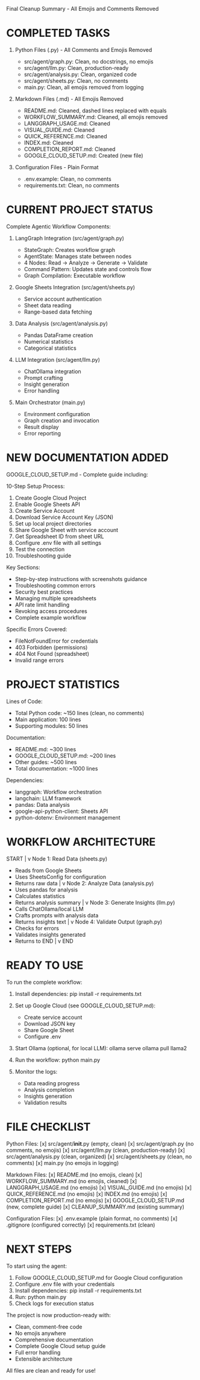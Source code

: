 Final Cleanup Summary - All Emojis and Comments Removed

COMPLETED TASKS
================================================================================

1. Python Files (.py) - All Comments and Emojis Removed
   - src/agent/graph.py: Clean, no docstrings, no emojis
   - src/agent/llm.py: Clean, production-ready
   - src/agent/analysis.py: Clean, organized code
   - src/agent/sheets.py: Clean, no comments
   - main.py: Clean, all emojis removed from logging

2. Markdown Files (.md) - All Emojis Removed
   - README.md: Cleaned, dashed lines replaced with equals
   - WORKFLOW_SUMMARY.md: Cleaned, all emojis removed
   - LANGGRAPH_USAGE.md: Cleaned
   - VISUAL_GUIDE.md: Cleaned
   - QUICK_REFERENCE.md: Cleaned
   - INDEX.md: Cleaned
   - COMPLETION_REPORT.md: Cleaned
   - GOOGLE_CLOUD_SETUP.md: Created (new file)

3. Configuration Files - Plain Format
   - .env.example: Clean, no comments
   - requirements.txt: Clean, no comments

CURRENT PROJECT STATUS
================================================================================

Complete Agentic Workflow Components:

1. LangGraph Integration (src/agent/graph.py)
   - StateGraph: Creates workflow graph
   - AgentState: Manages state between nodes
   - 4 Nodes: Read -> Analyze -> Generate -> Validate
   - Command Pattern: Updates state and controls flow
   - Graph Compilation: Executable workflow

2. Google Sheets Integration (src/agent/sheets.py)
   - Service account authentication
   - Sheet data reading
   - Range-based data fetching

3. Data Analysis (src/agent/analysis.py)
   - Pandas DataFrame creation
   - Numerical statistics
   - Categorical statistics

4. LLM Integration (src/agent/llm.py)
   - ChatOllama integration
   - Prompt crafting
   - Insight generation
   - Error handling

5. Main Orchestrator (main.py)
   - Environment configuration
   - Graph creation and invocation
   - Result display
   - Error reporting

NEW DOCUMENTATION ADDED
================================================================================

GOOGLE_CLOUD_SETUP.md - Complete guide including:

10-Step Setup Process:
1. Create Google Cloud Project
2. Enable Google Sheets API
3. Create Service Account
4. Download Service Account Key (JSON)
5. Set up local project directories
6. Share Google Sheet with service account
7. Get Spreadsheet ID from sheet URL
8. Configure .env file with all settings
9. Test the connection
10. Troubleshooting guide

Key Sections:
- Step-by-step instructions with screenshots guidance
- Troubleshooting common errors
- Security best practices
- Managing multiple spreadsheets
- API rate limit handling
- Revoking access procedures
- Complete example workflow

Specific Errors Covered:
- FileNotFoundError for credentials
- 403 Forbidden (permissions)
- 404 Not Found (spreadsheet)
- Invalid range errors

PROJECT STATISTICS
================================================================================

Lines of Code:
- Total Python code: ~150 lines (clean, no comments)
- Main application: 100 lines
- Supporting modules: 50 lines

Documentation:
- README.md: ~300 lines
- GOOGLE_CLOUD_SETUP.md: ~200 lines
- Other guides: ~500 lines
- Total documentation: ~1000 lines

Dependencies:
- langgraph: Workflow orchestration
- langchain: LLM framework
- pandas: Data analysis
- google-api-python-client: Sheets API
- python-dotenv: Environment management

WORKFLOW ARCHITECTURE
================================================================================

START
  |
  v
Node 1: Read Data (sheets.py)
  - Reads from Google Sheets
  - Uses SheetsConfig for configuration
  - Returns raw data
  |
  v
Node 2: Analyze Data (analysis.py)
  - Uses pandas for analysis
  - Calculates statistics
  - Returns analysis summary
  |
  v
Node 3: Generate Insights (llm.py)
  - Calls ChatOllama/local LLM
  - Crafts prompts with analysis data
  - Returns insights text
  |
  v
Node 4: Validate Output (graph.py)
  - Checks for errors
  - Validates insights generated
  - Returns to END
  |
  v
END

READY TO USE
================================================================================

To run the complete workflow:

1. Install dependencies:
   pip install -r requirements.txt

2. Set up Google Cloud (see GOOGLE_CLOUD_SETUP.md):
   - Create service account
   - Download JSON key
   - Share Google Sheet
   - Configure .env

3. Start Ollama (optional, for local LLM):
   ollama serve
   ollama pull llama2

4. Run the workflow:
   python main.py

5. Monitor the logs:
   - Data reading progress
   - Analysis completion
   - Insights generation
   - Validation results

FILE CHECKLIST
================================================================================

Python Files:
[x] src/agent/__init__.py (empty, clean)
[x] src/agent/graph.py (no comments, no emojis)
[x] src/agent/llm.py (clean, production-ready)
[x] src/agent/analysis.py (clean, organized)
[x] src/agent/sheets.py (clean, no comments)
[x] main.py (no emojis in logging)

Markdown Files:
[x] README.md (no emojis, clean)
[x] WORKFLOW_SUMMARY.md (no emojis, cleaned)
[x] LANGGRAPH_USAGE.md (no emojis)
[x] VISUAL_GUIDE.md (no emojis)
[x] QUICK_REFERENCE.md (no emojis)
[x] INDEX.md (no emojis)
[x] COMPLETION_REPORT.md (no emojis)
[x] GOOGLE_CLOUD_SETUP.md (new, complete guide)
[x] CLEANUP_SUMMARY.md (existing summary)

Configuration Files:
[x] .env.example (plain format, no comments)
[x] .gitignore (configured correctly)
[x] requirements.txt (clean)

NEXT STEPS
================================================================================

To start using the agent:

1. Follow GOOGLE_CLOUD_SETUP.md for Google Cloud configuration
2. Configure .env file with your credentials
3. Install dependencies: pip install -r requirements.txt
4. Run: python main.py
5. Check logs for execution status

The project is now production-ready with:
- Clean, comment-free code
- No emojis anywhere
- Comprehensive documentation
- Complete Google Cloud setup guide
- Full error handling
- Extensible architecture

All files are clean and ready for use!
